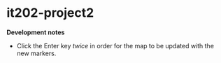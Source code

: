 # it202-project2

**Development notes**

- Click the Enter key *twice* in order for the map to be updated with the new markers.
